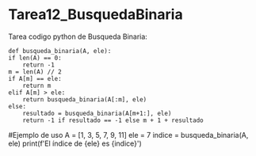 # Tarea12_BusquedaBinaria
Tarea codigo python de Busqueda Binaria:

    def busqueda_binaria(A, ele):
    if len(A) == 0:
        return -1
    m = len(A) // 2
    if A[m] == ele:
        return m
    elif A[m] > ele:
        return busqueda_binaria(A[:m], ele)
    else:
        resultado = busqueda_binaria(A[m+1:], ele)
        return -1 if resultado == -1 else m + 1 + resultado

#Ejemplo de uso
A = [1, 3, 5, 7, 9, 11]
ele = 7
indice = busqueda_binaria(A, ele)
print(f'El índice de {ele} es {indice}')
